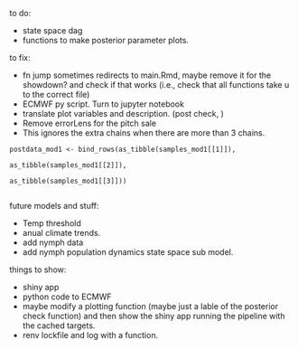 to do: 
- state space dag
- functions to make posterior parameter plots. 



to fix: 
- fn jump sometimes redirects to main.Rmd, maybe remove it for the showdown? and check if that works (i.e., check that all functions take u to the correct file)
- ECMWF py script. Turn to jupyter notebook 
- translate plot variables and description. (post check, )
- Remove errorLens for the pitch sale
- This ignores the extra chains when there are more than 3 chains. 
```
postdata_mod1 <- bind_rows(as_tibble(samples_mod1[[1]]),

as_tibble(samples_mod1[[2]]),

as_tibble(samples_mod1[[3]]))


```

future models and stuff:
- Temp threshold
- anual climate trends. 
- add nymph data 
- add nymph population dynamics state space sub model. 


things to show: 
- shiny app
- python code to ECMWF
- maybe modify a plotting function (maybe just a lable of the posterior check function) and then show the shiny app running the pipeline with the cached targets. 
- renv lockfile and log with a function. 